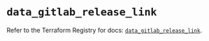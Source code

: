 # `data_gitlab_release_link`

Refer to the Terraform Registry for docs: [`data_gitlab_release_link`](https://registry.terraform.io/providers/gitlabhq/gitlab/16.11.0/docs/data-sources/release_link).
